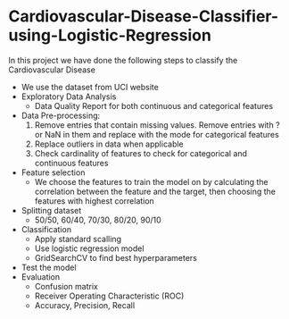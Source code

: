 # Cardiovascular-Disease-Classifier-using-Logistic-Regression
In this project we have done the following steps to classify the Cardiovascular Disease
- We use the dataset from UCI website
- Exploratory Data Analysis
   - Data Quality Report for both continuous and categorical features
- Data Pre-processing:
  1) Remove entries that contain missing values. Remove entries with ? or NaN in them and replace with the mode for categorical features
  2) Replace outliers in data when applicable
  3) Check cardinality of features to check for categorical and continuous features
- Feature selection
  - We choose the features to train the model on by calculating the correlation between the feature and the target, then choosing the features with highest correlation
- Splitting dataset
  - 50/50, 60/40, 70/30, 80/20, 90/10
- Classification
  - Apply standard scalling
  - Use logistic regression model
  - GridSearchCV to find best hyperparameters
- Test the model
- Evaluation
  - Confusion matrix
  - Receiver Operating Characteristic (ROC)
  - Accuracy, Precision, Recall
    

